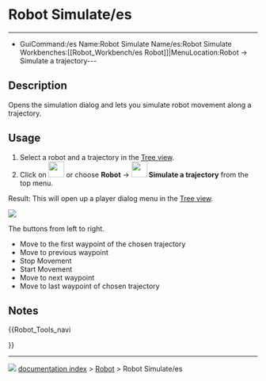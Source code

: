 # Robot Simulate/es
---
- GuiCommand:/es   Name:Robot Simulate   Name/es:Robot Simulate   Workbenches:[[Robot_Workbench/es   Robot]]|MenuLocation:Robot → Simulate a trajectory---


</div>

## Description

Opens the simulation dialog and lets you simulate robot movement along a trajectory.

## Usage

1.  Select a robot and a trajectory in the [Tree view](Tree_view.md).
2.  Click on <img alt="" src=images/Robot_Simulate.svg  style="width:32px;"> or choose **Robot** → **<img src="images/Robot_Simulate.svg" width=32px> Simulate a trajectory** from the top menu.

Result: This will open up a player dialog menu in the [Tree view](Tree_view.md).

![](images/Robot_Simulation_Player.jpg )

The buttons from left to right.

-   Move to the first waypoint of the chosen trajectory
-   Move to previous waypoint
-   Stop Movement
-   Start Movement
-   Move to next waypoint
-   Move to last waypoint of chosen trajectory

## Notes





{{Robot_Tools_navi

}}



---
![](images/Button_right.svg) [documentation index](../README.md) > [Robot](Robot_Workbench.md) > Robot Simulate/es
